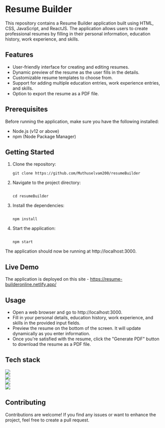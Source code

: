 # Resume Builder

This repository contains a Resume Builder application built using HTML, CSS, JavaScript, and ReactJS. The application allows users to create professional resumes by filling in their personal information, education history, work experience, and skills.

## Features

- User-friendly interface for creating and editing resumes.
- Dynamic preview of the resume as the user fills in the details.
- Customizable resume templates to choose from.
- Support for adding multiple education entries, work experience entries, and skills.
- Option to export the resume as a PDF file.

## Prerequisites

Before running the application, make sure you have the following installed:

- Node.js (v12 or above)
- npm (Node Package Manager)

## Getting Started

1. Clone the repository:

   ```shell
   git clone https://github.com/Muthuselvam200/resumeBuilder

2. Navigate to the project directory:

   ```shell
    
   cd resumeBuilder

3. Install the dependencies:

   ```shell
   
   npm install

4. Start the application:

   ```shell
   
   npm start

The application should now be running at http://localhost:3000.


## Live Demo

The application is deployed on this site - https://resume-builderonline.netlify.app/

## Usage
- Open a web browser and go to http://localhost:3000.
- Fill in your personal details, education history, work experience, and skills in the provided input fields.
- Preview the resume on the bottom of the screen. It will update dynamically as you enter information.
- Once you're satisfied with the resume, click the "Generate PDF" button to download the resume as a PDF file.

## Tech stack

<div>
  <img src="https://img.shields.io/badge/HTML5-E34F26?style=for-the-badge&logo=html5&logoColor=white"><br>
  <img src="https://img.shields.io/badge/CSS3-1572B6?style=for-the-badge&logo=css3&logoColor=white"><br>
  <img src="https://img.shields.io/badge/JavaScript-323330?style=for-the-badge&logo=javascript&logoColor=F7DF1E"><br>
  <img src="https://img.shields.io/badge/React-20232A?style=for-the-badge&logo=react&logoColor=61DAFB">
</div>

## Contributing

Contributions are welcome! If you find any issues or want to enhance the project, feel free to create a pull request.
